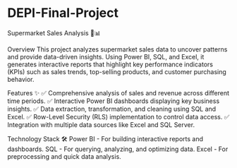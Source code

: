 # DEPI-Final-Project
Supermarket Sales Analysis 🛒📊

Overview
This project analyzes supermarket sales data to uncover patterns and provide data-driven insights. 
Using Power BI, SQL, and Excel, it generates interactive reports that highlight key performance indicators (KPIs) such as sales trends, top-selling products, and customer purchasing behavior.

Features ✨
✅ Comprehensive analysis of sales and revenue across different time periods.
✅ Interactive Power BI dashboards displaying key business insights.
✅ Data extraction, transformation, and cleaning using SQL and Excel.
✅ Row-Level Security (RLS) implementation to control data access.
✅ Integration with multiple data sources like Excel and SQL Server.

Technology Stack 🛠️
Power BI - For building interactive reports and dashboards.
SQL - For querying, analyzing, and optimizing data.
Excel - For preprocessing and quick data analysis.
